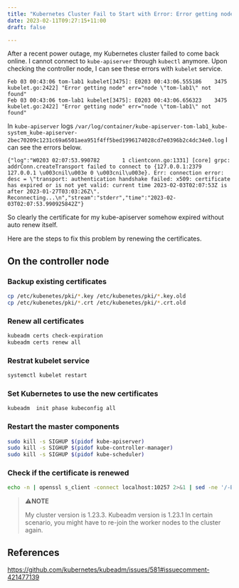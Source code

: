 ```yaml
---
title: "Kubernetes Cluster Fail to Start with Error: Error getting node"
date: 2023-02-11T09:27:15+11:00
draft: false

---
```


After a recent power outage, my Kubernetes cluster failed to come back online. I cannot connect to `kube-apiserver` through `kubectl` anymore. Upon checking the controller node, I can see these errors with `kubelet` service.

```log
Feb 03 00:43:06 tom-lab1 kubelet[3475]: E0203 00:43:06.555186    3475 kubelet.go:2422] "Error getting node" err="node \"tom-lab1\" not found"
Feb 03 00:43:06 tom-lab1 kubelet[3475]: E0203 00:43:06.656323    3475 kubelet.go:2422] "Error getting node" err="node \"tom-lab1\" not found"
```

In `kube-apiserver` logs `/var/log/container/kube-apiserver-tom-lab1_kube-system_kube-apiserver-2bec70209c1231c69a6501aea951f4ff5bed1996174028cd7e0396b2c4dc34e0.log` I can see the errors below.
```log
{"log":"W0203 02:07:53.990782       1 clientconn.go:1331] [core] grpc: addrConn.createTransport failed to connect to {127.0.0.1:2379 127.0.0.1 \u003cnil\u003e 0 \u003cnil\u003e}. Err: connection error: desc = \"transport: authentication handshake failed: x509: certificate has expired or is not yet valid: current time 2023-02-03T02:07:53Z is after 2023-01-27T03:03:26Z\". Reconnecting...\n","stream":"stderr","time":"2023-02-03T02:07:53.990925842Z"}
```

So clearly the certificate for my kube-apiserver somehow expired without auto renew itself.

Here are the steps to fix this problem by renewing the certificates.
## On the controller node

### Backup existing certificates
```bash
cp /etc/kubenetes/pki/*.key /etc/kubenetes/pki/*.key.old
cp /etc/kubenetes/pki/*.crt /etc/kubenetes/pki/*.crt.old
```
### Renew all certificates
```bash
kubeadm certs check-expiration
kubeadm certs renew all
```
### Restrat kubelet service
```bash
systemctl kubelet restart
```
### Set Kubernetes to use the new certificates
```bash
kubeadm  init phase kubeconfig all
```
### Restart the master components
```bash
sudo kill -s SIGHUP $(pidof kube-apiserver)
sudo kill -s SIGHUP $(pidof kube-controller-manager)
sudo kill -s SIGHUP $(pidof kube-scheduler)
```
### Check if the certificate is renewed
```bash
echo -n | openssl s_client -connect localhost:10257 2>&1 | sed -ne '/-BEGIN CERTIFICATE-/,/-END CERTIFICATE-/p' | openssl x509 -text -noout | grep Not
```

> ⚠️**NOTE**
> 
> My cluster version is 1.23.3.
> Kubeadm version is 1.23.1
> In certain scenario, you might have to re-join the worker nodes to the cluster again. 


## References
https://github.com/kubernetes/kubeadm/issues/581#issuecomment-421477139
